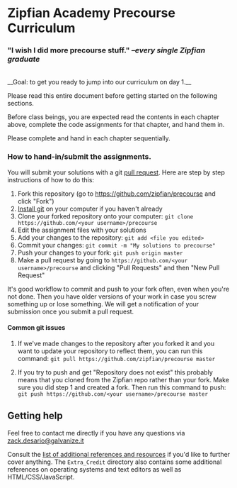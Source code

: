 # Zipfian Academy Precourse Curriculum

### "I wish I did more precourse stuff." *–every single Zipfian graduate*
<br>
__Goal: to get you ready to jump into our curriculum on day 1.__

Please read this entire document before getting started on the following
sections.

Before class beings, you are expected read the contents in each chapter above, complete the code assignments for that chapter, and hand them in.

Please complete and hand in each chapter sequentially.

### How to hand-in/submit the assignments.
You will submit your solutions with a git [pull request](https://help.github.com/articles/using-pull-requests). Here are step by step instructions of how to do this:

1. Fork this repository (go to https://github.com/zipfian/precourse and click "Fork")
1. [Install git](https://help.github.com/articles/set-up-git) on your computer
if you haven't already
1. Clone your forked repository onto your computer: `git clone https://github.com/<your username>/precourse`
1. Edit the assignment files with your solutions
1. Add your changes to the repository: `git add <file you edited>`
1. Commit your changes: `git commit -m "My solutions to precourse"`
1. Push your changes to your fork: `git push origin master`
1. Make a pull request by going to `https://github.com/<your username>/precourse` and clicking "Pull Requests" and then "New Pull Request"

It's good workflow to commit and push to your fork often, even when you're not done. Then you have older versions of your work in case you screw something up or lose something. We will get a notification of your submission once you submit a pull request.

#### Common git issues
1. If we've made changes to the repository after you forked it and you want to update your repository to reflect them, you can run this command: `git pull https://github.com/zipfian/precourse master`

2. If you try to push and get "Repository does not exist" this probably means that you cloned from the Zipfian repo rather than your fork. Make sure you did step 1 and created a fork. Then run this command to push: `git push https://github.com/<your username>/precourse master`

## Getting help
Feel free to contact me directly if you have any questions via zack.desario@galvanize.it

Consult the [list of additional references and resources](extra/references.md) if you'd
like to further cover anything. The `Extra_Credit` directory also contains some
additional references on operating systems and text editors as well as
HTML/CSS/JavaScript.
